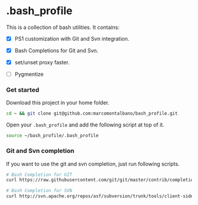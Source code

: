 # .bash_profile

This is a collection of bash utilities. It contains:

- [x] PS1 customization with Git and Svn integration.
- [x] Bash Completions for Git and Svn.
- [x] set/unset proxy faster.
- [ ] Pygmentize


### Get started

Download this project in your home folder.

```sh
cd ~ && git clone git@github.com:marcomontalbano/bash_profile.git
```

Open your `.bash_profile` and add the following script at top of it.

```sh
source ~/bash_profile/.bash_profile
```

### Git and Svn completion

If you want to use the git and svn completion, just run following scripts.

```sh
# Bash Completion for GIT
curl https://raw.githubusercontent.com/git/git/master/contrib/completion/git-completion.bash -o ~/.bash_completion_git

# Bash Completion for SVN
curl http://svn.apache.org/repos/asf/subversion/trunk/tools/client-side/bash_completion -o ~/.bash_completion_svn
```
